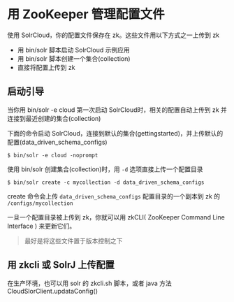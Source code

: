# 用 ZooKeeper 管理配置文件

使用 SolrCloud，你的配置文件保存在 zk。这些文件用以下方式之一上传到 zk

* 用 bin/solr 脚本启动 SolrCloud 示例应用
* 用 bin/solr 脚本创建一个集合(collection)
* 直接将配置上传到 zk

## 启动引导

当你用 bin/solr -e cloud 第一次启动 SolrCloud时，相关的配置自动上传到 zk 并连接到最近创建的集合(collection)

下面的命令启动 SolrCloud，连接到默认的集合(gettingstarted)，并上传默认的配置(data_driven_schema_configs)

```
$ bin/solr -e cloud -noprompt
```

使用 bin/solr 创建集合(collection)时，用 `-d` 选项直接上传一个配置目录

```
$ bin/solr create -c mycollection -d data_driven_schema_configs
```

create 命令会上传 `data_driven_schema_configs` 配置目录的一个副本到 zk 的 `/configs/mycollection`

一旦一个配置目录被上传到 zk，你就可以用 zkCLI( ZooKeeper Command Line Interface ) 来更新它们。

> 最好是将这些文件置于版本控制之下

## 用 zkcli 或 SolrJ 上传配置

在生产环境，也可以用 solr 的 zkcli.sh 脚本，或者  java 方法 CloudSlorClient.updataConfig()

